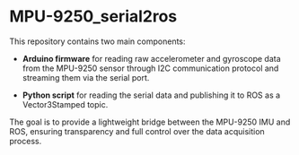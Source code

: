 # MPU-9250_serial2ros

This repository contains two main components:

- **Arduino firmware** for reading raw accelerometer and gyroscope data from the MPU-9250 sensor through I2C communication protocol and streaming them via the serial port.

- **Python script** for reading the serial data and publishing it to ROS as a Vector3Stamped topic.

The goal is to provide a lightweight bridge between the MPU-9250 IMU and ROS, ensuring transparency and full control over the data acquisition process.
